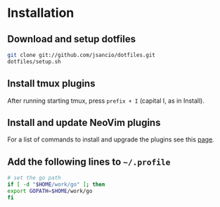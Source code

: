 # Installation

## Download and setup dotfiles

```bash
git clone git://github.com/jsancio/dotfiles.git
dotfiles/setup.sh
```

## Install tmux plugins

After running starting tmux, press `prefix + I` (capital I, as in Install).

## Install and update NeoVim plugins

For a list of commands to install and upgrade the plugins see this [page](https://github.com/junegunn/vim-plug#commands).

## Add the following lines to `~/.profile`

```bash
# set the go path
if [ -d "$HOME/work/go" ]; then
export GOPATH=$HOME/work/go
fi
```

